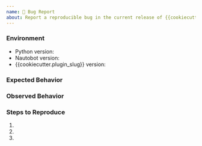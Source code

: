 ```yaml
---
name: 🐛 Bug Report
about: Report a reproducible bug in the current release of {{cookiecutter.plugin_slug}}
---
```


### Environment
* Python version:  <!-- Example: 3.11.4 -->
* Nautobot version:  <!-- Example: {{cookiecutter.min_nautobot_version}} -->
* {{cookiecutter.plugin_slug}} version:  <!-- Example: {{cookiecutter.version}} -->

<!-- What did you expect to happen? -->
### Expected Behavior


<!-- What happened instead? -->
### Observed Behavior

<!--
    Describe in detail the exact steps that someone else can take to reproduce
    this bug using the current release.
-->
### Steps to Reproduce
1.
2.
3.
